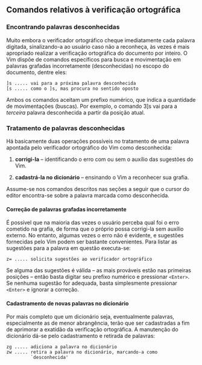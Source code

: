 Comandos relativos à verificação ortográfica
--------------------------------------------

### Encontrando palavras desconhecidas

Muito embora o verificador ortográfico cheque imediatamente cada palavra
digitada, sinalizando-a ao usuário caso não a reconheça, às vezes é mais
apropriado realizar a verificação ortográfica do documento por inteiro.
O Vim dispõe de comandos específicos para busca e movimentação em
palavras grafadas incorretamente (desconhecidas) no escopo do documento,
dentre eles:
```
]s ..... vai para a próxima palavra desconhecida
[s ..... como o ]s, mas procura no sentido oposto
```
Ambos os comandos aceitam um prefixo numérico, que indica a quantidade
de movimentações (buscas). Por exemplo, o comando 3]s vai
para a *terceira* palavra desconhecida a partir da posição
atual.

### Tratamento de palavras desconhecidas

Há basicamente duas operações possíveis no tratamento de uma palavra
apontada pelo verificador ortográfico do Vim como desconhecida:

1.  **corrigi-la** – identificando o erro com ou sem o
    auxílio das sugestões do Vim.

2.  **cadastrá-la no dicionário** – ensinando o Vim a
    reconhecer sua grafia.

Assume-se nos comandos descritos nas seções a seguir que o cursor do
editor encontra-se sobre a palavra marcada como desconhecida.

#### Correção de palavras grafadas incorretamente

É possível que na maioria das vezes o usuário perceba qual foi o erro
cometido na grafia, de forma que o próprio possa corrigi-la sem auxílio
externo. No entanto, algumas vezes o erro não é evidente, e sugestões
fornecidas pelo Vim podem ser bastante convenientes. Para listar as
sugestões para a palavra em questão executa-se:
```
z= ..... solicita sugestões ao verificador ortográfico
```
Se alguma das sugestões é válida – as mais prováveis estão nas primeiras
posições – então basta digitar seu prefixo numérico e pressionar
`<Enter>`. Se nenhuma sugestão for adequada, basta simplesmente
pressionar `<Enter>` e ignorar a correção.

#### Cadastramento de novas palavras no dicionário

Por mais completo que um dicionário seja, eventualmente palavras,
especialmente as de menor abrangência, terão que ser cadastradas a fim
de aprimorar a exatidão da verificação ortográfica. A manutenção do
dicionário dá-se pelo cadastramento e retirada de palavras:
```
zg ..... adiciona a palavra no dicionário
zw ..... retira a palavra no dicionário, marcando-a como
         `desconhecida'
```
